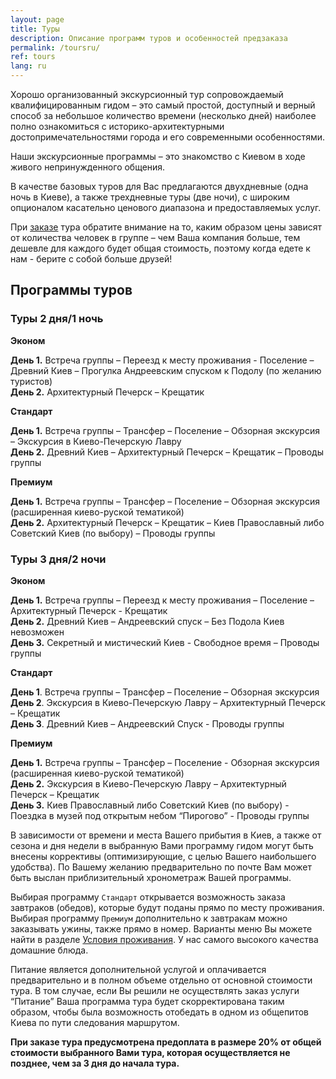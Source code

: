```yaml
---
layout: page
title: Туры
description: Описание программ туров и особенностей предзаказа
permalink: /toursru/
ref: tours
lang: ru
---
```


<p>Хорошо организованный экскурсионный тур сопровождаемый квалифицированным гидом – это самый простой, доступный и верный способ за небольшое количество времени (несколько дней) наиболее полно ознакомиться с историко-архитектурными достопримечательностями города и его современными особенностями.</p>

<p>Наши экскурсионные программы – это знакомство с Киевом в ходе живого непринужденного общения.</p>

<p>В качестве базовых туров для Вас предлагаются двухдневные (одна ночь в Киеве), а также трехдневные туры (две ночи), с широким опционалом касательно ценового диапазона и предоставляемых услуг.</p>

При <a href="/pricingru/">заказе</a> тура обратите внимание на то, каким образом цены зависят от количества человек в группе – чем Ваша компания больше, тем дешевле для каждого будет общая стоимость, поэтому когда едете к нам - берите с собой больше друзей!

<h2><a name="general" id="designer-templates" class="anchor" href="#designer-templates" aria-hidden="true"><span class="octicon octicon-link"></span></a>Программы туров</h2>

<h3><a name="general" id="designer-templates" class="anchor" href="#designer-templates" aria-hidden="true"><span class="octicon octicon-link"></span></a>Туры 2 дня/1 ночь</h3>

<p><b>Эконом</b></p>
<b>День 1.</b> Встреча группы – Переезд к месту проживания  - Поселение – Древний Киев – Прогулка Андреевским спуском к Подолу (по желанию туристов)
<br>
<b>День 2.</b> Архитектурный Печерск – Крещатик

<p><b>Стандарт</b></p>
<b>День 1.</b> Встреча группы – Трансфер – Поселение – Обзорная экскурсия – Экскурсия в Киево-Печерскую Лавру
<br>
<b>День 2.</b> Древний Киев – Архитектурный Печерск – Крещатик – Проводы группы

<p><b>Премиум</b></p>
<b>День 1.</b> Встреча группы – Трансфер – Поселение – Обзорная экскурсия (расширенная киево-руской тематикой)
<br>
<b>День 2.</b> Архитектурный Печерск – Крещатик – Киев Православный либо Советский Киев (по выбору) – Проводы группы

<h3><a name="general" id="designer-templates" class="anchor" href="#designer-templates" aria-hidden="true"><span class="octicon octicon-link"></span></a>Туры 3 дня/2 ночи</h3>

<p><b>Эконом</b></p>
<b>День 1.</b> Встреча группы – Переезд к месту проживания – Поселение – Архитектурный Печерск - Крещатик 
<br>
<b>День 2.</b> Древний Киев – Андреевский спуск – Без Подола Киев невозможен
<br>
<b>День 3.</b> Секретный и мистический Киев  - Свободное время – Проводы группы

<p><b>Стандарт</b></p>
<b>День 1</b>. Встреча группы – Трансфер – Поселение – Обзорная экскурсия 
<br>
<b>День 2</b>. Экскурсия в Киево-Печерскую Лавру – Архитектурный Печерск – Крещатик
<br>
<b>День 3</b>. Древний Киев – Андреевский Спуск - Проводы группы

<p><b>Премиум</b></p>
<b>День 1.</b> Встреча группы – Трансфер – Поселение - Обзорная экскурсия (расширенная киево-руской тематикой)
<br>
<b>День 2.</b> Экскурсия в Киево-Печерскую Лавру – Архитектурный Печерск – Крещатик
<br>
<b>День 3.</b> Киев Православный либо Советский Киев (по выбору) - Поездка в музей под открытым небом “Пирогово” - Проводы группы


<p>В зависимости от времени и места Вашего прибытия в Киев, а также от сезона и дня недели в выбранную Вами программу гидом могут быть внесены коррективы (оптимизирующие, с целью Вашего наибольшего удобства). По Вашему желанию предварительно по почте Вам может быть выслан приблизительный хронометраж Вашей программы.</p>

<p>Выбирая программу <code>Стандарт</code> открывается возможность заказа завтраков (обедов), которые будут поданы прямо по месту проживания. Выбирая программу <code>Премиум</code> дополнительно к завтракам можно заказывать ужины, также прямо в номер. Варианты меню Вы можете найти в разделе <a href="/galleryru/">Условия проживания</a>. У нас самого высокого качества домашние блюда.</p>

<p>Питание является дополнительной услугой и оплачивается предварительно и в полном объеме отдельно от основной стоимости тура. В том случае, если Вы решили не осуществлять заказ услуги “Питание” Ваша программа тура будет скорректирована таким образом, чтобы была возможность отобедать в одном из общепитов Киева по пути следования маршрутом.</p>

<p><b>При заказе тура предусмотрена предоплата в размере 20% от общей стоимости выбранного Вами тура, которая осуществляется не позднее, чем за 3 дня до начала тура.</b></p>